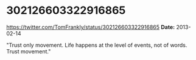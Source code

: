 # 302126603322916865
https://twitter.com/TomFrankly/status/302126603322916865
**Date:** 2013-02-14

"Trust only movement.  Life happens at the level of events, not of words.  Trust movement."
